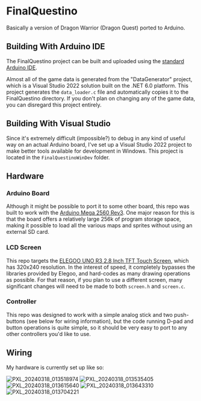 # FinalQuestino

Basically a version of Dragon Warrior (Dragon Quest) ported to Arduino.

## Building With Arduino IDE

The FinalQuestino project can be built and uploaded using the [standard Arduino IDE](https://www.arduino.cc/en/software).

Almost all of the game data is generated from the "DataGenerator" project, which is a Visual Studio 2022 solution built on the .NET 6.0 platform. This project generates the `data_loader.c` file and automatically copies it to the FinalQuestino directory. If you don't plan on changing any of the game data, you can disregard this project entirely.

## Building With Visual Studio

Since it's extremely difficult (impossible?) to debug in any kind of useful way on an actual Arduino board, I've set up a Visual Studio 2022 project to make better tools available for development in Windows. This project is located in the `FinalQuestinoWinDev` folder.

## Hardware

### Arduino Board

Although it might be possible to port it to some other board, this repo was built to work with the [Arduino Mega 2560 Rev3](https://store.arduino.cc/products/arduino-mega-2560-rev3). One major reason for this is that the board offers a relatively large 256k of program storage space, making it possible to load all the various maps and sprites without using an external SD card.

### LCD Screen

This repo targets the [ELEGOO UNO R3 2.8 Inch TFT Touch Screen](https://www.amazon.com/dp/B01EUVJYME), which has 320x240 resolution. In the interest of speed, it completely bypasses the libraries provided by Elegoo, and hard-codes as many drawing operations as possible. For that reason, if you plan to use a different screen, many significant changes will need to be made to both `screen.h` and `screen.c`.

### Controller

This repo was designed to work with a simple analog stick and two push-buttons (see below for wiring information), but the code running D-pad and button operations is quite simple, so it should be very easy to port to any other controllers you'd like to use.

## Wiring

My hardware is currently set up like so:

![PXL_20240318_013518974](https://github.com/elgasste/FinalQuestino/assets/2153171/02bb3b19-7daa-4d4c-acbd-8e34d5743897)
![PXL_20240318_013535405](https://github.com/elgasste/FinalQuestino/assets/2153171/3fdabdec-dd5e-48a9-92eb-1a1643d3590d)
![PXL_20240318_013615640](https://github.com/elgasste/FinalQuestino/assets/2153171/8f6a7f29-8d87-4fb0-8340-37285a80cfc3)
![PXL_20240318_013643310](https://github.com/elgasste/FinalQuestino/assets/2153171/a52caaed-0c87-47e4-a9d0-558a7654adc0)
![PXL_20240318_013704221](https://github.com/elgasste/FinalQuestino/assets/2153171/ce26b83a-014e-45c2-8cb7-5ac1a32c768e)
